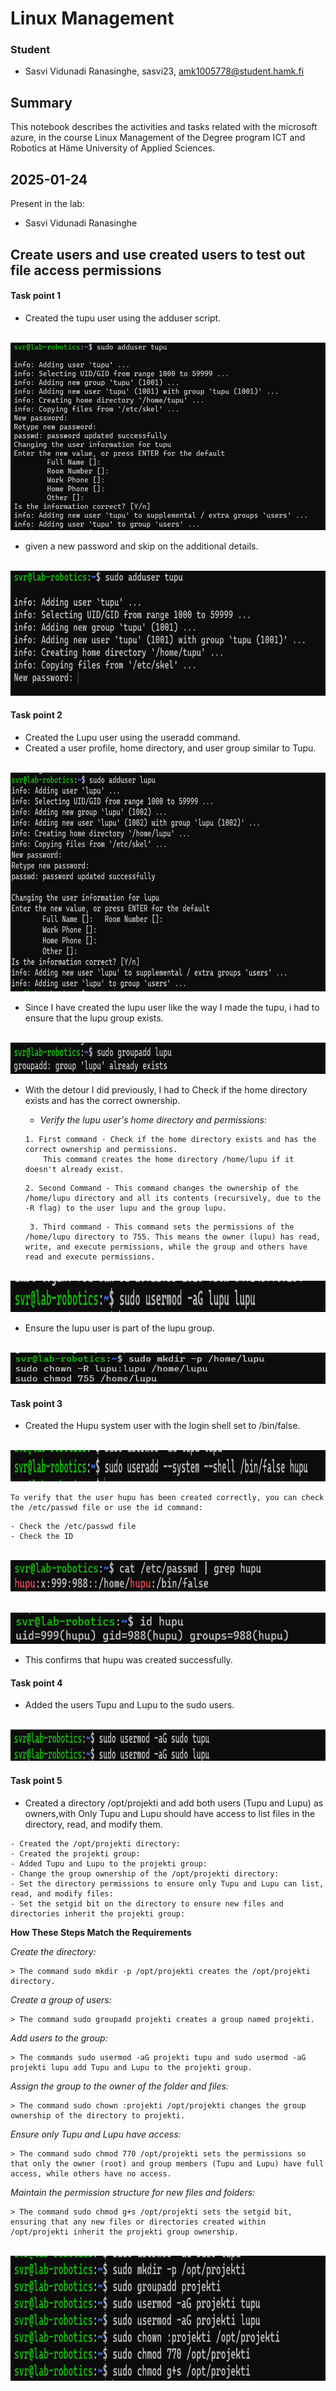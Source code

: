 # Linux Management 

### Student
- Sasvi Vidunadi Ranasinghe, sasvi23, amk1005778@student.hamk.fi

## Summary
This notebook describes the activities and tasks related with the microsoft azure, in the course Linux Management of the Degree program ICT and Robotics at Häme University of Applied Sciences. 


## 2025-01-24

Present in the lab:
- Sasvi Vidunadi Ranasinghe

## Create users and use created users to test out file access permissions

####  Task point 1
- Created the tupu user using the adduser script.

<br><img src="images\adduser-tupu.png" width="2000" height="300"><br/>

- given a new password and skip on the additional details.

<br><img src="images\adduser-tupu2.png" width="800" height="200"><br/>


#### Task point 2
- Created the Lupu user using the useradd command.
- Created a user profile, home directory, and user group similar to Tupu.

<br><img src="images\adduser-lupu.png" width="800" height="350"><br/>

- Since I have created the lupu user like the way I made the tupu, i had to ensure that the lupu group exists.

<br><img src="images\lupu-existance.png" width="2000" height="50"><br/>

- With the detour I did previously, I had to Check if the home directory exists and has the correct ownership.

    - *Verify the lupu user's home directory and permissions*:
    ```
    1. First command - Check if the home directory exists and has the correct ownership and permissions.
        This command creates the home directory /home/lupu if it doesn't already exist.
    ```

    ```
    2. Second Command - This command changes the ownership of the /home/lupu directory and all its contents (recursively, due to the -R flag) to the user lupu and the group lupu.
    ```

    ```
     3. Third command - This command sets the permissions of the /home/lupu directory to 755. This means the owner (lupu) has read, write, and execute permissions, while the group and others have read and execute permissions.
     ````
<br><img src="images\lupu-groupadd.png" width="2000" height="50"><br/>


- Ensure the lupu user is part of the lupu group.

<br><img src="images\lupu-home-directory-and-permissions.png" width="2000" height="50"><br/>

#### Task point 3
- Created the Hupu system user with the login shell set to /bin/false.

<br><img src="images\adduser-hupu.png" width="2000" height="50"><br/>

```
To verify that the user hupu has been created correctly, you can check the /etc/passwd file or use the id command:
```

    - Check the /etc/passwd file
    - Check the ID

<br><img src="images\hupu-existance.png" width="2000" height="50"><br/>

<br><img src="images\id-hupu.png" width="2000" height="50"><br/>

- This confirms that hupu was created successfully.

#### Task point 4
- Added the users Tupu and Lupu to the sudo users.

<br><img src="images\adding-users-to-sudo.png" width="2000" height="50"><br/>

#### Task point 5
- Created a directory /opt/projekti and add both users (Tupu and Lupu) as owners,with Only Tupu and Lupu should have access to list files in the directory, read, and modify them.

```
- Created the /opt/projekti directory:
- Created the projekti group:
- Added Tupu and Lupu to the projekti group:
- Change the group ownership of the /opt/projekti directory:
- Set the directory permissions to ensure only Tupu and Lupu can list, read, and modify files:
- Set the setgid bit on the directory to ensure new files and directories inherit the projekti group:
```

**How These Steps Match the Requirements**

*Create the directory:*

    > The command sudo mkdir -p /opt/projekti creates the /opt/projekti directory.

*Create a group of users:*

    > The command sudo groupadd projekti creates a group named projekti.

*Add users to the group:*

    > The commands sudo usermod -aG projekti tupu and sudo usermod -aG projekti lupu add Tupu and Lupu to the projekti group.

*Assign the group to the owner of the folder and files:*

    > The command sudo chown :projekti /opt/projekti changes the group ownership of the directory to projekti.

*Ensure only Tupu and Lupu have access:*

    > The command sudo chmod 770 /opt/projekti sets the permissions so that only the owner (root) and group members (Tupu and Lupu) have full access, while others have no access.

*Maintain the permission structure for new files and folders:*

    > The command sudo chmod g+s /opt/projekti sets the setgid bit, ensuring that any new files or directories created within /opt/projekti inherit the projekti group ownership.


<br><img src="images\create-directory-and-add-users.png" width="2000" height="200"><br/>
